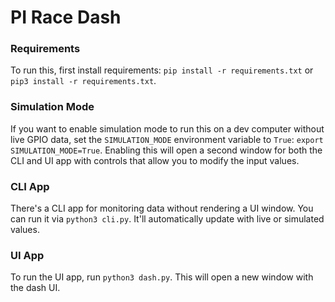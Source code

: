 # PI Race Dash

### Requirements

To run this, first install requirements: `pip install -r requirements.txt` or `pip3 install -r requirements.txt`.

### Simulation Mode

If you want to enable simulation mode to run this on a dev computer without live GPIO data, set the `SIMULATION_MODE` environment variable to `True`: `export SIMULATION_MODE=True`. Enabling this will open a second window for both the CLI and UI app with controls that allow you to modify the input values.

### CLI App

There's a CLI app for monitoring data without rendering a UI window. You can run it via `python3 cli.py`. It'll automatically update with live or simulated values.

### UI App

To run the UI app, run `python3 dash.py`. This will open a new window with the dash UI.